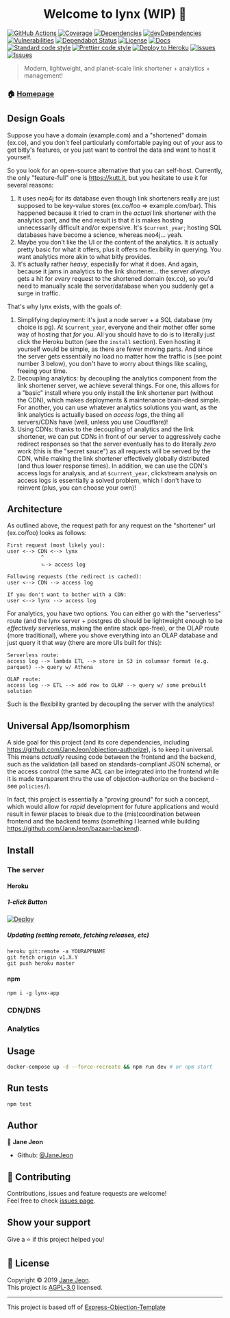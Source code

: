 <h1 align="center">Welcome to lynx (WIP) 👋</h1>

[![GitHub Actions](https://github.com/JaneJeon/lynx/workflows/build/badge.svg)](https://github.com/JaneJeon/lynx/actions)
[![Coverage](https://codecov.io/gh/JaneJeon/lynx/branch/master/graph/badge.svg)](https://codecov.io/gh/JaneJeon/lynx)
[![Dependencies](https://img.shields.io/david/JaneJeon/lynx)](https://david-dm.org/JaneJeon/lynx)
[![devDependencies](https://img.shields.io/david/dev/JaneJeon/lynx)](https://david-dm.org/JaneJeon/lynx?type=dev)
[![Vulnerabilities](https://img.shields.io/snyk/vulnerabilities/github/JaneJeon/lynx)](https://snyk.io//test/github/JaneJeon/lynx?targetFile=package.json)
[![Dependabot Status](https://api.dependabot.com/badges/status?host=github&repo=JaneJeon/lynx)](https://dependabot.com)
[![License](https://img.shields.io/npm/l/myurl)](https://github.com/JaneJeon/myURL/blob/master/LICENSE)
[![Docs](https://img.shields.io/badge/docs-github-blue)](https://janejeon.github.io/lynx)
[![Standard code style](https://img.shields.io/badge/code_style-standard-brightgreen.svg)](https://standardjs.com)
[![Prettier code style](https://img.shields.io/badge/code_style-prettier-ff69b4.svg)](https://github.com/prettier/prettier)
[![Deploy to Heroku](https://img.shields.io/badge/deploy%20to-heroku-6762a6)](https://heroku.com/deploy)
[![Issues](https://img.shields.io/badge/issues-trello-blue)](https://trello.com/b/QCCf001W)
[![Issues](https://img.shields.io/badge/issues-github-blue)](https://github.com/JaneJeon/lynx/issues)

> Modern, lightweight, and planet-scale link shortener + analytics + management!

### 🏠 [Homepage](https://github.com/JaneJeon/lynx)

## Design Goals

Suppose you have a domain (example.com) and a "shortened" domain (ex.co), and you don't feel particularly comfortable paying out of your ass to get bitly's features, or you just want to control the data and want to host it yourself.

So you look for an open-source alternative that you can self-host. Currently, the only "feature-full" one is https://kutt.it, but you hesitate to use it for several reasons:

1. It uses neo4j for its database even though link shorteners really are just supposed to be key-value stores (ex.co/foo => example.com/bar). This happened because it tried to cram in the _actual_ link shortener with the analytics part, and the end result is that it is makes hosting unnecessarily difficult and/or expensive. It's `$current_year`; hosting SQL databases have become a science, whereas neo4j... yeah.
2. Maybe you don't like the UI or the content of the analytics. It _is_ actually pretty basic for what it offers, plus it offers no flexibility in querying. You want analytics more akin to what bitly provides.
3. It's actually rather _heavy_, especially for what it does. And again, because it jams in analytics to the link shortener... the server _always_ gets a hit for _every_ request to the shortened domain (ex.co), so you'd need to manually scale the server/database when you suddenly get a surge in traffic.

That's why lynx exists, with the goals of:

1. Simplifying deployment: it's just a node server + a SQL database (my choice is pg). At `$current_year`, everyone and their mother offer some way of hosting that _for_ you. All you should have to do is to literally just click the Heroku button (see the `install` section). Even hosting it yourself would be simple, as there are fewer moving parts. And since the server gets essentially no load no matter how the traffic is (see point number 3 below), you don't have to worry about things like scaling, freeing your time.
2. Decoupling analytics: by decoupling the analytics component from the link shortener server, we achieve several things. For one, this allows for a "basic" install where you only install the link shortener part (without the CDN), which makes deployments & maintenance brain-dead simple. For another, you can use whatever analytics solutions you want, as the link analytics is actually based on _access logs_, the thing all servers/CDNs have (well, unless you use Cloudflare)!
3. Using CDNs: thanks to the decoupling of analytics and the link shortener, we can put CDNs in front of our server to aggressively cache redirect responses so that the server eventually has to do literally _zero_ work (this is the "secret sauce") as all requests will be served by the CDN, while making the link shortener effectively globally distributed (and thus lower response times). In addition, we can use the CDN's access logs for analysis, and at `$current_year`, clickstream analysis on access logs is essentially a solved problem, which I don't have to reinvent (plus, you can choose your own)!

## Architecture

As outlined above, the request path for any request on the "shortener" url (ex.co/foo) looks as follows:

```
First request (most likely you):
user <--> CDN <--> lynx
           ^
           ㄴ-> access log

Following requests (the redirect is cached):
user <--> CDN --> access log

If you don't want to bother with a CDN:
user <--> lynx --> access log
```

For analytics, you have two options. You can either go with the "serverless" route (and the lynx server + postgres db should be lightweight enough to be _effectively_ serverless, making the entire stack ops-free), or the OLAP route (more traditional), where you shove everything into an OLAP database and just query it that way (there are more UIs built for this):

```
Serverless route:
access log --> lambda ETL --> store in S3 in columnar format (e.g. parquet) --> query w/ Athena

OLAP route:
access log --> ETL --> add row to OLAP --> query w/ some prebuilt solution
```

Such is the flexibility granted by decoupling the server with the analytics!

## Universal App/Isomorphism

A side goal for this project (and its core dependencies, including https://github.com/JaneJeon/objection-authorize), is to keep it universal. This means _actually_ reusing code between the frontend and the backend, such as the validation (all based on standards-compliant JSON schema), or the access control (the same ACL can be integrated into the frontend while it is made transparent thru the use of objection-authorize on the backend - see `policies/`).

In fact, this project is essentially a "proving ground" for such a concept, which would allow for _rapid_ development for future applications and would result in fewer places to break due to the (mis)coordination between frontend and the backend teams (something I learned while building https://github.com/JaneJeon/bazaar-backend).

## Install

### The server

#### Heroku

##### 1-click Button

[![Deploy](https://www.herokucdn.com/deploy/button.svg)](https://heroku.com/deploy)

##### Updating (setting remote, fetching releases, etc)

    heroku git:remote -a YOURAPPNAME
    git fetch origin v1.X.Y
    git push heroku master

#### npm

    npm i -g lynx-app

### CDN/DNS

### Analytics

## Usage

```sh
docker-compose up -d --force-recreate && npm run dev # or npm start
```

## Run tests

```sh
npm test
```

## Author

👤 **Jane Jeon**

- Github: [@JaneJeon](https://github.com/JaneJeon)

## 🤝 Contributing

Contributions, issues and feature requests are welcome!  
Feel free to check [issues page](https://github.com/JaneJeon/lynx/issues).

## Show your support

Give a ⭐️ if this project helped you!

## 📝 License

Copyright © 2019 [Jane Jeon](https://github.com/JaneJeon).<br />
This project is [AGPL-3.0](https://github.com/JaneJeon/lynx/blob/master/LICENSE) licensed.

---

This project is based off of [Express-Objection-Template](https://github.com/JaneJeon/express-objection-template)
